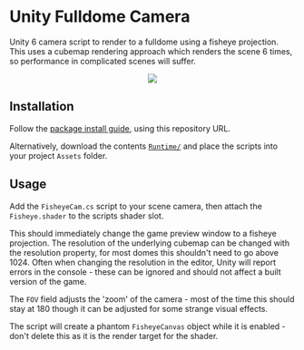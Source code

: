# Unity Fulldome Camera

Unity 6 camera script to render to a fulldome using a fisheye projection.
This uses a cubemap rendering approach which renders the scene 6 times, so performance in complicated scenes will suffer.

<p align="center">
    <img src="https://github.com/user-attachments/assets/38c4dbee-fd76-478f-bf94-df8e1b913195">
</p>

## Installation

Follow the [package install guide](https://docs.unity3d.com/6000.1/Documentation/Manual/upm-ui-giturl.html), using this repository URL.

Alternatively, download the contents [`Runtime/`](Runtime/) and place the scripts into your project `Assets` folder.

## Usage

Add the `FisheyeCam.cs` script to your scene camera, then attach the `Fisheye.shader` to the scripts shader slot.

This should immediately change the game preview window to a fisheye projection.
The resolution of the underlying cubemap can be changed with the resolution property, for most domes this shouldn't need to go above 1024.
Often when changing the resolution in the editor, Unity will report errors in the console - these can be ignored and should not affect a built version of the game.

The `FOV` field adjusts the 'zoom' of the camera - most of the time this should stay at 180 though it can be adjusted for some strange visual effects.

The script will create a phantom `FisheyeCanvas` object while it is enabled - don't delete this as it is the render target for the shader.
